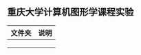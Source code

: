 ## 重庆大学计算机图形学课程实验

| 文件夹 | 说明 |
| ------ | ---- |
|        |      |
|        |      |
|        |      |

